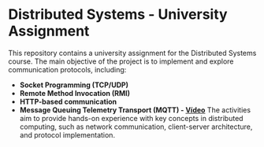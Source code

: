 # Distributed Systems - University Assignment

This repository contains a university assignment for the Distributed Systems course. The main objective of the project is to implement and explore communication protocols, including:

- **Socket Programming (TCP/UDP)**
- **Remote Method Invocation (RMI)**
- **HTTP-based communication**
- **Message Queuing Telemetry Transport (MQTT) - [Vídeo](https://www.youtube.com/watch?v=roTnY51SjQY)**
The activities aim to provide hands-on experience with key concepts in distributed computing, such as network communication, client-server architecture, and protocol implementation.
